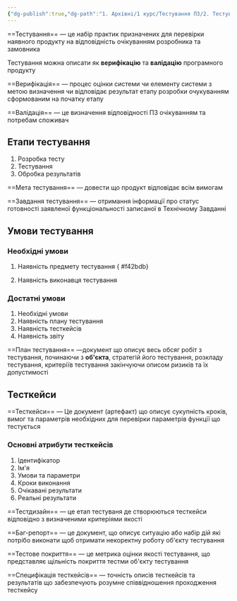 ```yaml
---
{"dg-publish":true,"dg-path":"1. Архівні/1 курс/Тестування ПЗ/2. Тестування ПЗ.md","permalink":"/1-arhivni/1-kurs/testuvannya-pz/2-testuvannya-pz/"}
---
```



==Тестування== — це набір практик призначених для перевірки наявного продукту на відповідність очікуванням розробника та замовника

Тестування можна описати як **верифікацію** та **валідацію** програмного продукту

==Верифікація== — процес оцінки системи чи елементу системи з метою визначення чи відповідає результат етапу розробки очукуванням сформованим на початку етапу

==Валідація== — це визначення відповідності ПЗ очікуванням та потребам споживач

## Етапи тестування
1. Розробка тесту
2. Тестування 
3. Обробка результатів

==Мета тестування== — довести що продукт відповідає всім вимогам

==Завдання тестування== — отримання інформації про статус готовності заявленої функціональності записаної в Технічному Завданні

## Умови тестування

### Необхідні умови
1. Наявність предмету тестування
{ #f42bdb}

2. Наявність виконавця тестування

### Достатні умови
1. Необхідні умови
2. Наявність плану тестування
3. Наявність тесткейсів
4. Наявність звіту

==План тестування== —документ що описує весь обсяг робіт з тестування, починаючи з **об'єкта**, стратегій його тестування, розкладу тестування, критеріїв тестування закінчуючи описом ризиків та їх допустимості

## Тесткейси
==Тесткейси== — Це документ (артефакт) що описує сукупність кроків, вимог та параметрів необхідних для перевірки параметрів функції що тестується

### Основні атрибути тесткейсів
1. Ідентифікатор
2. Ім'я
3. Умови та параметри
4. Кроки виконання
5. Очікавані результати
6. Реальні результати

==Тестдизайн== — це етап тестуваня де створюються тесткейси відповідно з визначеними критеріями якості

==Баг-репорт== — це документ, що описує ситуацію або набір дій які потрібо виконати щоб отримати некоректну роботу об'єкту тестування

==Тестове покриття== — це метрика оцінки якості тестування, що представляє щільність покриття тестми об'єкту тестування

==Специфікація тесткейсів== — точність описів тесткейсів та результатів що забезпечують розумне співвідношення проходження тесткейсу



